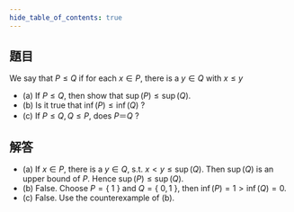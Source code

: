 ```yaml
---
hide_table_of_contents: true
---
```

## 題目

We say that $P\leq Q$ if for each $x\in P$, there is a $y\in Q$ with $x\leq y$
+ (a) If $P\leq Q$, then show that $\sup(P)\leq\sup(Q)$.
+ (b) Is it true that $\inf(P)\leq \inf(Q)$ ?
+ (c) If $P\leq Q, Q\leq P$, does $P＝Q$ ?

## 解答

+ (a) If $x\in P$, there is a $y\in Q$, s.t. $x < y \leq \sup(Q)$. Then $\sup(Q)$ is an upper bound of $P$. Hence $\sup(P)\leq\sup(Q).$
+ (b) False. Choose $P=\lbrace\ 1\ \rbrace$ and $Q=\lbrace\ 0, 1\ \rbrace$, then $\inf(P) = 1 > \inf(Q) = 0.$
+ (c) False. Use the counterexample of (b).